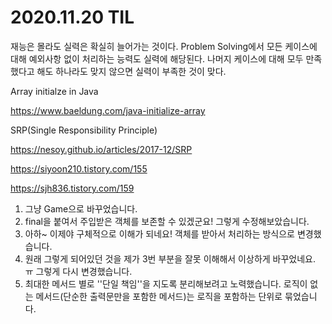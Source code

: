 # 2020.11.20 TIL

재능은 몰라도 실력은 확실히 늘어가는 것이다. Problem Solving에서 모든 케이스에 대해 예외사항 없이 처리하는 능력도 실력에 해당된다. 나머지 케이스에 대해 모두 만족했다고 해도 하나라도 맞지 않으면 실력이 부족한 것이 맞다.

Array initialze in Java

https://www.baeldung.com/java-initialize-array

SRP(Single Responsibility Principle)

https://nesoy.github.io/articles/2017-12/SRP

https://siyoon210.tistory.com/155

https://sjh836.tistory.com/159

1. 그냥 Game으로 바꾸었습니다.
2. final을 붙여서 주입받은 객체를 보존할 수 있겠군요! 그렇게 수정해보았습니다.
3. 아하~ 이제야 구체적으로 이해가 되네요! 객체를 받아서 처리하는 방식으로 변경했습니다.
4. 원래 그렇게 되어있던 것을 제가 3번 부분을 잘못 이해해서 이상하게 바꾸었네요. ㅠ 그렇게 다시 변경했습니다.
5. 최대한 메서드 별로 ''단일 책임''을 지도록 분리해보려고 노력했습니다. 로직이 없는 메서드(단순한 출력문만을 포함한 메서드)는 로직을 포함하는 단위로 묶었습니다.